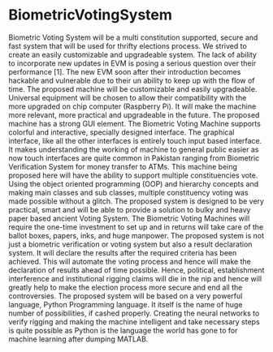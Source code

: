 # BiometricVotingSystem
Biometric Voting System will be a multi constitution supported, secure and fast system that will be used for thrifty elections process. We strived to create an easily customizable and upgradeable system. The lack of ability to incorporate new updates in EVM is posing a serious question over their performance [1]. The new EVM soon after their introduction becomes hackable and vulnerable due to their un ability to keep up with the flow of time.
The proposed machine will be customizable and easily upgradeable. Universal equipment will be chosen to allow their compatibility with the more upgraded on chip computer (Raspberry Pi). It will make the machine more relevant, more practical and upgradeable in the future.
The proposed machine has a strong GUI element. The Biometric Voting Machine supports colorful and interactive, specially designed interface. The graphical interface, like all the other interfaces is entirely touch input based interface. It makes understanding the working of machine to general public easier as now touch interfaces are quite common in Pakistan ranging from Biometric Verification System for money transfer to ATMs.
This machine being proposed here will have the ability to support multiple constituencies vote. Using the object oriented programming (OOP) and hierarchy concepts and making main classes and sub classes, multiple constituency voting was made possible without a glitch.
The proposed system is designed to be very practical, smart and will be able to provide a solution to bulky and heavy paper based ancient Voting System. The Biometric Voting Machines will require the one-time investment to set up and in returns will take care of the ballot boxes, papers, inks, and huge manpower.
The proposed system is not just a biometric verification or voting system but also a result declaration system. It will declare the results after the required criteria has been achieved. This will automate the voting process and hence will make the declaration of results ahead of time possible. Hence, political, establishment interference and institutional rigging claims will die in the nip and hence will greatly help to make the election process more secure and end all the controversies.
The proposed system will be based on a very powerful language, Python Programming language. It itself is the name of huge number of possibilities, if cashed properly. Creating the neural networks to verify rigging and making the machine intelligent and take necessary steps is quite possible as Python is the language the world has gone to for machine learning after dumping MATLAB.
